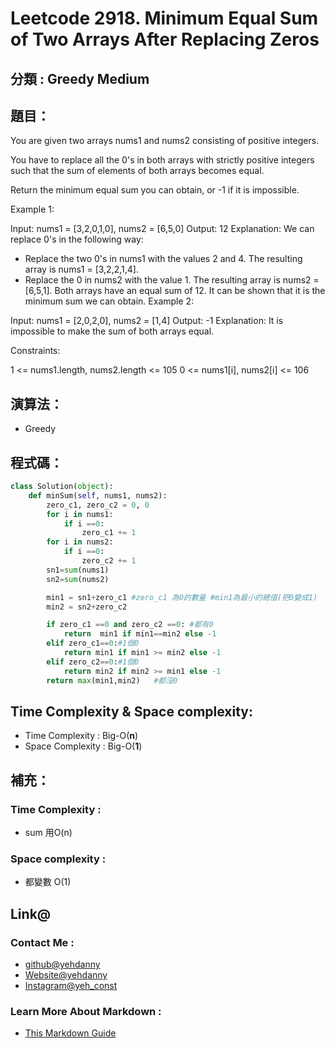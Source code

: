 # Leetcode  2918. Minimum Equal Sum of Two Arrays After Replacing Zeros

## 分類 : Greedy Medium

## 題目：
You are given two arrays nums1 and nums2 consisting of positive integers.

You have to replace all the 0's in both arrays with strictly positive integers such that the sum of elements of both arrays becomes equal.

Return the minimum equal sum you can obtain, or -1 if it is impossible.

Example 1:

Input: nums1 = [3,2,0,1,0], nums2 = [6,5,0]
Output: 12
Explanation: We can replace 0's in the following way:
- Replace the two 0's in nums1 with the values 2 and 4. The resulting array is nums1 = [3,2,2,1,4].
- Replace the 0 in nums2 with the value 1. The resulting array is nums2 = [6,5,1].
Both arrays have an equal sum of 12. It can be shown that it is the minimum sum we can obtain.
Example 2:

Input: nums1 = [2,0,2,0], nums2 = [1,4]
Output: -1
Explanation: It is impossible to make the sum of both arrays equal.
 

Constraints:

1 <= nums1.length, nums2.length <= 105
0 <= nums1[i], nums2[i] <= 106

## 演算法：
- Greedy

## 程式碼：
```python
class Solution(object):
    def minSum(self, nums1, nums2):
        zero_c1, zero_c2 = 0, 0
        for i in nums1:
            if i ==0:
                zero_c1 += 1 
        for i in nums2:
            if i ==0:
                zero_c2 += 1        
        sn1=sum(nums1)
        sn2=sum(nums2)

        min1 = sn1+zero_c1 #zero_c1 為0的數量 #min1為最小的總值(把0變成1)
        min2 = sn2+zero_c2

        if zero_c1 ==0 and zero_c2 ==0: #都有0
            return  min1 if min1==min2 else -1
        elif zero_c1==0:#1個0
            return min1 if min1 >= min2 else -1
        elif zero_c2==0:#1個0
            return min2 if min2 >= min1 else -1
        return max(min1,min2)   #都沒0
```
## Time Complexity & Space complexity:
- Time Complexity   :   Big-O(__n__)
- Space Complexity   :  Big-O(__1__)

## 補充：
### Time Complexity :
-  sum 用O(n)
### Space complexity :
- 都變數 O(1)

## Link@
### Contact Me : 
- [github@yehdanny](https://github.com/yehdanny)
- [Website@yehdanny](https://yehdanny.github.io/mypage/html/index.html)
- [Instagram@yeh_const](https://www.instagram.com/yeh_const?igsh=MTVlNTl2eGVkeWI2MA%3D%3D&utm_source=qr)
### Learn More About Markdown :
- [This Markdown Guide](https://www.markdownguide.org/)
